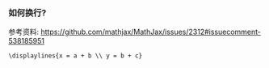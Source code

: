 ### 如何换行?
参考资料: https://github.com/mathjax/MathJax/issues/2312#issuecomment-538185951
```shell
\displaylines{x = a + b \\ y = b + c}
```  
